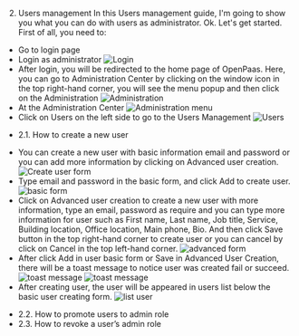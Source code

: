 2. Users management
In this Users management guide, I'm going to show you what you can do with users as administrator. Ok. Let's get started.
First of all, you need to:
* Go to login page
* Login as administrator
![Login](/images/login.png)
* After login, you will be redirected to the home page of OpenPaas. Here, you can go to Administration Center by clicking on the window icon in the top right-hand corner, you will see the menu popup and then click on the Administration
![Administration](/images/administration.png)
* At the Administration Center
![Administration menu](/images/administrationMenu.png)
* Click on Users on the left side to go to the Users Management
![Users](/images/users.png)
 - 2.1. How to create a new user
  * You can create a new user with basic information email and password or you can add more information by clicking on Advanced user creation.
  ![Create user form](/images/createUserForm.png)
  * Type email and password in the basic form, and click Add to create user.
  ![basic form](/images/basicForm.png)
  * Click on Advanced user creation to create a new user with more information, type an email, password as require and you can type more information for user such as First name, Last name, Job title, Service, Building location, Office location, Main phone, Bio. And then click Save button in the top right-hand corner to create user or you can cancel by click on Cancel in the top left-hand corner.
  ![advanced form](/images/advancedForm.png)
  * After click Add in user basic form or Save in Advanced User Creation, there will be a toast message to notice user was created fail or succeed.
  ![toast message](/images/createUserFailed.png)
  ![toast message](/images/createUserSucceed.png)
  * After creating user, the user will be appeared in users list below the basic user creating form.
  ![list user](/images/listUser.png)

 - 2.2. How to promote users to admin role
 - 2.3. How to revoke a user’s admin role
